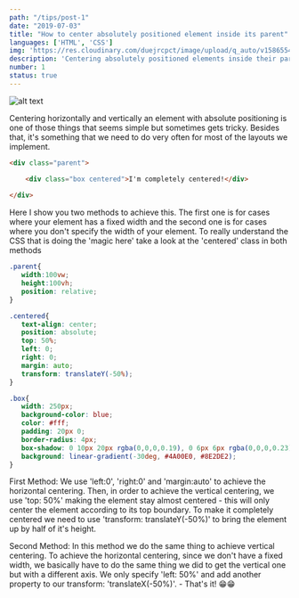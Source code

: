 ```yaml
---
path: "/tips/post-1"
date: "2019-07-03"
title: "How to center absolutely positioned element inside its parent"
languages: ['HTML', 'CSS']
img: 'https://res.cloudinary.com/duejrcpct/image/upload/q_auto/v1586554163/tips/1_ddwaqq.jpg'
description: 'Centering absolutely positioned elements inside their parents with HTML and CSS'
number: 1
status: true
---
```


![alt text](https://res.cloudinary.com/duejrcpct/image/upload/q_auto/v1586554360/tips/2_ntf6j7.jpg "Centered element")

Centering horizontally and vertically an element with absolute positioning is one of those things that seems simple but sometimes gets tricky. Besides that, it's something that we need to do very often for most of the layouts we implement.

 ```html
 <div class="parent">

     <div class="box centered">I'm completely centered!</div>
     
 </div>
 ```

Here I show you two methods to achieve this. The first one is for cases where your element has a fixed width and the second one is for cases where you don't specify the width of your element.
To really understand the CSS that is doing the 'magic here' take a look at the 'centered' class in both methods


 ```css
.parent{
    width:100vw;
    height:100vh;
    position: relative;
}

.centered{
    text-align: center;
    position: absolute;
    top: 50%;
    left: 0;
    right: 0;
    margin: auto;
    transform: translateY(-50%);
}

.box{
    width: 250px;
    background-color: blue;
    color: #fff;
    padding: 20px 0;
    border-radius: 4px;
    box-shadow: 0 10px 20px rgba(0,0,0,0.19), 0 6px 6px rgba(0,0,0,0.23);
    background: linear-gradient(-30deg, #4A00E0, #8E2DE2);
}
 ```

First Method:
We use 'left:0', 'right:0' and 'margin:auto' to achieve the horizontal centering.
Then, in order to achieve the vertical centering, we use 'top: 50%' making the element stay almost centered - this will only center the element according to its top boundary. To make it completely centered we need to use 'transform: translateY(-50%)' to bring the element up by half of it's height.  

Second Method:
In this method we do the same thing to achieve vertical centering. To achieve the horizontal centering, since we don't have a fixed width, we basically have to do the same thing we did to get the vertical one but with a different axis. We only specify 'left: 50%' and add another property to our transform: 'translateX(-50%)'. -
That's it! 😁😁